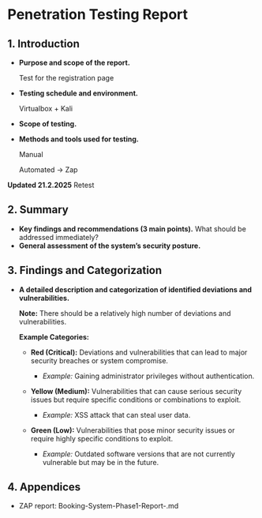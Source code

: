 # Penetration Testing Report

## 1. Introduction

- **Purpose and scope of the report.**

   Test for the registration page

- **Testing schedule and environment.**

    Virtualbox + Kali
    
- **Scope of testing.**
- **Methods and tools used for testing.**

    Manual

    Automated -> Zap

**Updated 21.2.2025**
Retest
## 2. Summary

- **Key findings and recommendations (3 main points).** What should be addressed immediately?
- **General assessment of the system’s security posture.**

## 3. Findings and Categorization

- **A detailed description and categorization of identified deviations and vulnerabilities.**
  
  **Note:** There should be a relatively high number of deviations and vulnerabilities.

  **Example Categories:**

  - **Red (Critical):** Deviations and vulnerabilities that can lead to major security breaches or system compromise.
    - *Example:* Gaining administrator privileges without authentication.

  - **Yellow (Medium):** Vulnerabilities that can cause serious security issues but require specific conditions or combinations to exploit.
    - *Example:* XSS attack that can steal user data.

  - **Green (Low):** Vulnerabilities that pose minor security issues or require highly specific conditions to exploit.
    - *Example:* Outdated software versions that are not currently vulnerable but may be in the future.

## 4. Appendices

- ZAP report: Booking-System-Phase1-Report-.md
